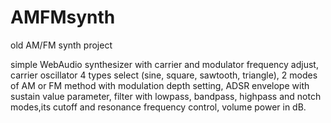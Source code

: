 # AMFMsynth
old AM/FM synth project 

simple WebAudio synthesizer with carrier and modulator frequency adjust, 
carrier oscillator 4 types select (sine, square, sawtooth, triangle),
2 modes of AM or FM method with modulation depth setting, ADSR envelope
with sustain value parameter, filter with lowpass, bandpass, highpass and
notch modes,its cutoff and resonance frequency control, volume power in dB.

